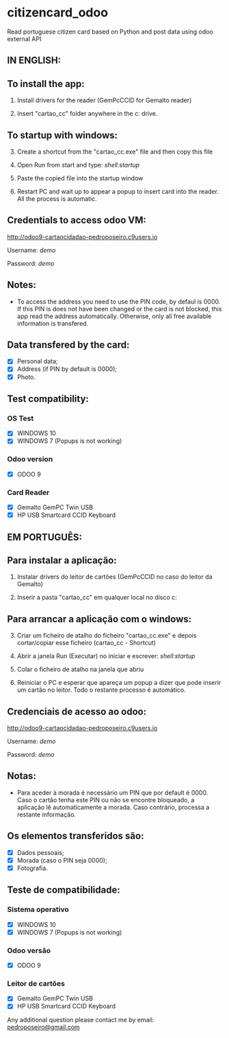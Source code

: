 # citizencard_odoo
Read portuguese citizen card based on Python and post data using odoo external API

## IN ENGLISH:

## To install the app:

1) Install drivers for the reader (GemPcCCID for Gemalto reader)

2) Insert "cartao_cc" folder anywhere in the c: drive.

## To startup with windows:

3) Create a shortcut from the "cartao_cc.exe" file and then copy this file

4) Open Run from start and type: *shell:startup*

5) Paste the copied file into the startup window

6) Restart PC and wait up to appear a popup to insert card into the reader. All the process is automatic.

## Credentials to access odoo VM:

http://odoo9-cartaocidadao-pedroposeiro.c9users.io

Username: *demo*

Password: *demo*

## Notes:
- To access the address you need to use the PIN code, by defaul is 0000. If this PIN is does not have been changed or the card is not blocked, this app read the address automatically. Otherwise, only all free available information is transfered.

## Data transfered by the card:
- [x] Personal data;
- [x] Address (if PIN by default is 0000);
- [x] Photo.

## Test compatibility:
### OS Test
- [x] WINDOWS 10 
- [x] WINDOWS 7 (Popups is not working)

### Odoo version
- [x] ODOO 9

### Card Reader
- [x] Gemalto GemPC Twin USB
- [x] HP USB Smartcard CCID Keyboard

## EM PORTUGUÊS:

## Para instalar a aplicação:

1) Instalar drivers do leitor de cartões (GemPcCCID no caso do leitor da Gemalto)

2) Inserir a pasta "cartao_cc" em qualquer local no disco c:

## Para arrancar a aplicação com o windows:

3) Criar um ficheiro de atalho do ficheiro "cartao_cc.exe" e depois cortar/copiar esse ficheiro (cartao_cc - Shortcut)

4) Abrir a janela Run (Executar) no iniciar e escrever: *shell:startup*

5) Colar o ficheiro de atalho na janela que abriu

6) Reiniciar o PC e esperar que apareça um popup a dizer que pode inserir um cartão no leitor. Todo o restante processo é automático.

## Credenciais de acesso ao odoo:

http://odoo9-cartaocidadao-pedroposeiro.c9users.io

Username: *demo*

Password: *demo*

## Notas:
- Para aceder à morada é necessário um PIN que por default é 0000. Caso o cartão tenha este PIN ou não se encontre bloqueado, a aplicação lê automaticamente a morada. Caso contrário, processa a restante informação.

## Os elementos transferidos são:
- [x] Dados pessoais;
- [x] Morada (caso o PIN seja 0000);
- [x] Fotografia.

## Teste de compatibilidade:
### Sistema operativo
- [x] WINDOWS 10 
- [x] WINDOWS 7 (Popups is not working)

### Odoo versão
- [x] ODOO 9

### Leitor de cartões
- [x] Gemalto GemPC Twin USB
- [x] HP USB Smartcard CCID Keyboard

Any additional question please contact me by email: pedroposeiro@gmail.com
